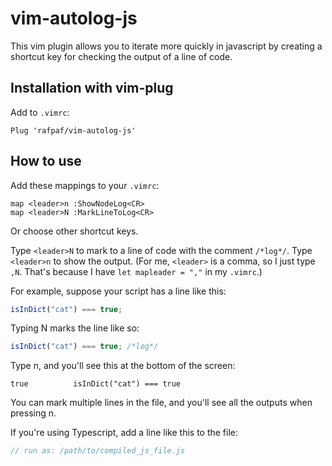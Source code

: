 # vim-autolog-js

This vim plugin allows you to iterate more quickly in javascript by creating a
shortcut key for checking the output of a line of code.

## Installation with vim-plug

Add to `.vimrc`:
```
Plug 'rafpaf/vim-autolog-js'
```

## How to use

Add these mappings to your `.vimrc`:

```vim
map <leader>n :ShowNodeLog<CR>
map <leader>N :MarkLineToLog<CR>
```

Or choose other shortcut keys.

Type `<leader>N` to mark to a line of code with the comment `/*log*/`. Type
`<leader>n` to show the output. (For me, `<leader>` is a comma, so I just type
`,N`. That's because I have `let mapleader = ","` in my `.vimrc`.)

For example, suppose your script has a line like this:

```js
isInDict("cat") === true;
```

Typing <leader>N marks the line like so:

```js
isInDict("cat") === true; /*log*/
```

Type <leader>n, and you'll see this at the bottom of the screen:

```
true          isInDict("cat") === true
```

You can mark multiple lines in the file, and you'll see all the outputs when
pressing <leader>n.

If you're using Typescript, add a line like this to the file:

```js
// run as: /path/to/compiled_js_file.js 
```

